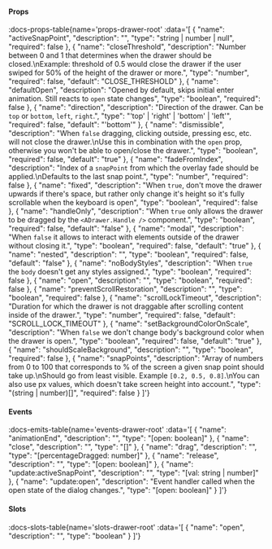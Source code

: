 <!-- This file was automatic generated. Do not edit it manually -->

#### Props
:docs-props-table{name='props-drawer-root' :data='[
  {
    "name": "activeSnapPoint",
    "description": "",
    "type": "string | number | null",
    "required": false
  },
  {
    "name": "closeThreshold",
    "description": "Number between 0 and 1 that determines when the drawer should be closed.\\nExample: threshold of 0.5 would close the drawer if the user swiped for 50% of the height of the drawer or more.",
    "type": "number",
    "required": false,
    "default": "CLOSE_THRESHOLD"
  },
  {
    "name": "defaultOpen",
    "description": "Opened by default, skips initial enter animation. Still reacts to `open` state changes",
    "type": "boolean",
    "required": false
  },
  {
    "name": "direction",
    "description": "Direction of the drawer. Can be `top` or `bottom`, `left`, `right`.",
    "type": "\'top\' | \'right\' | \'bottom\' | \'left\'",
    "required": false,
    "default": "\'bottom\'"
  },
  {
    "name": "dismissible",
    "description": "When `false` dragging, clicking outside, pressing esc, etc. will not close the drawer.\\nUse this in combination with the `open` prop, otherwise you won't be able to open/close the drawer.",
    "type": "boolean",
    "required": false,
    "default": "true"
  },
  {
    "name": "fadeFromIndex",
    "description": "Index of a `snapPoint` from which the overlay fade should be applied.\\nDefaults to the last snap point.",
    "type": "number",
    "required": false
  },
  {
    "name": "fixed",
    "description": "When `true`, don't move the drawer upwards if there's space, but rather only change it's height so it's fully scrollable when the keyboard is open",
    "type": "boolean",
    "required": false
  },
  {
    "name": "handleOnly",
    "description": "When `true` only allows the drawer to be dragged by the `<ADrawer.Handle />` component.",
    "type": "boolean",
    "required": false,
    "default": "false"
  },
  {
    "name": "modal",
    "description": "When `false` it allows to interact with elements outside of the drawer without closing it.",
    "type": "boolean",
    "required": false,
    "default": "true"
  },
  {
    "name": "nested",
    "description": "",
    "type": "boolean",
    "required": false,
    "default": "false"
  },
  {
    "name": "noBodyStyles",
    "description": "When `true` the `body` doesn't get any styles assigned.",
    "type": "boolean",
    "required": false
  },
  {
    "name": "open",
    "description": "",
    "type": "boolean",
    "required": false
  },
  {
    "name": "preventScrollRestoration",
    "description": "",
    "type": "boolean",
    "required": false
  },
  {
    "name": "scrollLockTimeout",
    "description": "Duration for which the drawer is not draggable after scrolling content inside of the drawer.",
    "type": "number",
    "required": false,
    "default": "SCROLL_LOCK_TIMEOUT"
  },
  {
    "name": "setBackgroundColorOnScale",
    "description": "When `false` we don't change body's background color when the drawer is open.",
    "type": "boolean",
    "required": false,
    "default": "true"
  },
  {
    "name": "shouldScaleBackground",
    "description": "",
    "type": "boolean",
    "required": false
  },
  {
    "name": "snapPoints",
    "description": "Array of numbers from 0 to 100 that corresponds to % of the screen a given snap point should take up.\\nShould go from least visible. Example `[0.2, 0.5, 0.8]`.\\nYou can also use px values, which doesn't take screen height into account.",
    "type": "(string | number)[]",
    "required": false
  }
]'} 

#### Events

:docs-emits-table{name='events-drawer-root' :data='[
  {
    "name": "animationEnd",
    "description": "",
    "type": "[open: boolean]"
  },
  {
    "name": "close",
    "description": "",
    "type": "[]"
  },
  {
    "name": "drag",
    "description": "",
    "type": "[percentageDragged: number]"
  },
  {
    "name": "release",
    "description": "",
    "type": "[open: boolean]"
  },
  {
    "name": "update:activeSnapPoint",
    "description": "",
    "type": "[val: string | number]"
  },
  {
    "name": "update:open",
    "description": "Event handler called when the open state of the dialog changes.",
    "type": "[open: boolean]"
  }
]'} 

#### Slots

:docs-slots-table{name='slots-drawer-root' :data='[
  {
    "name": "open",
    "description": "",
    "type": "boolean"
  }
]'} 
